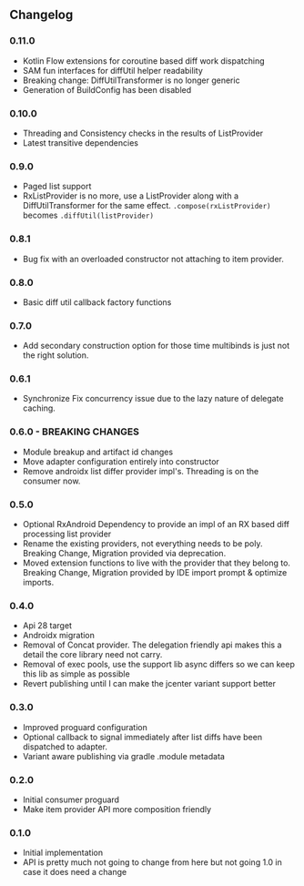 ## Changelog

### 0.11.0
- Kotlin Flow extensions for coroutine based diff work dispatching
- SAM fun interfaces for diffUtil helper readability
- Breaking change: DiffUtilTransformer is no longer generic
- Generation of BuildConfig has been disabled

### 0.10.0
- Threading and Consistency checks in the results of ListProvider
- Latest transitive dependencies

### 0.9.0
- Paged list support
- RxListProvider is no more, use a ListProvider along with a DiffUtilTransformer for the same effect. 
`.compose(rxListProvider)` becomes `.diffUtil(listProvider)`

### 0.8.1
- Bug fix with an overloaded constructor not attaching to item provider.

### 0.8.0
- Basic diff util callback factory functions

### 0.7.0
- Add secondary construction option for those time multibinds is just not the right solution.

### 0.6.1
- Synchronize Fix concurrency issue due to the lazy nature of delegate caching.

### 0.6.0 - BREAKING CHANGES
- Module breakup and artifact id changes
- Move adapter configuration entirely into constructor
- Remove androidx list differ provider impl's. Threading is on the consumer now.

### 0.5.0
- Optional RxAndroid Dependency to provide an impl of an RX based diff processing list provider
- Rename the existing providers, not everything needs to be poly. Breaking Change, Migration provided via deprecation.
- Moved extension functions to live with the provider that they belong to. Breaking Change, Migration provided by IDE import prompt & optimize imports.

### 0.4.0
- Api 28 target
- Androidx migration
- Removal of Concat provider. The delegation friendly api makes this a detail the core library need not carry.
- Removal of exec pools, use the support lib async differs so we can keep this lib as simple as possible
- Revert publishing until I can make the jcenter variant support better

### 0.3.0

- Improved proguard configuration
- Optional callback to signal immediately after list diffs have been dispatched to adapter.
- Variant aware publishing via gradle .module metadata

### 0.2.0

- Initial consumer proguard
- Make item provider API more composition friendly

### 0.1.0

- Initial implementation
- API is pretty much not going to change from here but not going 1.0 in case it does need a change
